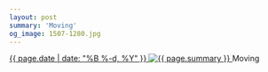 ```yaml
---
layout: post
summary: 'Moving'
og_image: 1507-1280.jpg
---
```


<p>
 <time>
  <a href="/1507">
   {{ page.date | date: "%B %-d, %Y" }}
  </a>
 </time>
 <a href="/1507">
  <img alt="{{ page.summary }}" data-taken="10/26/2021" sizes="(min-width: 700px) 50vw, calc(100vw - 2rem)" src="{{ site.assets_url }}/1507-640.jpg" srcset="{{ site.assets_url }}/1507-320.jpg 320w, {{ site.assets_url }}/1507-640.jpg 640w, {{ site.assets_url }}/1507-960.jpg 960w, {{ site.assets_url }}/1507-1280.jpg 1280w"/>
 </a>
 <span>
  Moving
 </span>
</p>
